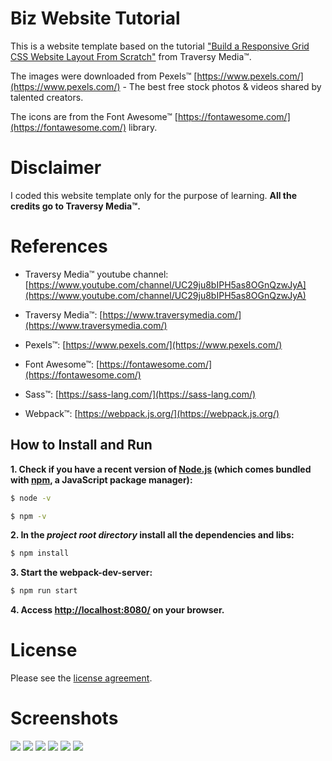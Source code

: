 # Biz Website Tutorial

This is a website template based on the tutorial ["Build a Responsive Grid CSS Website Layout From Scratch"](https://www.youtube.com/watch?v=moBhzSC455o) from Traversy Media&trade;.

The images were downloaded from Pexels&trade; [https://www.pexels.com/](https://www.pexels.com/) - The best free stock photos & videos shared by talented creators.

The icons are from the Font Awesome&trade; [https://fontawesome.com/](https://fontawesome.com/) library.

# Disclaimer

I coded this website template only for the purpose of learning. **All the credits go to Traversy Media&trade;.**

# References

- Traversy Media&trade; youtube channel: [https://www.youtube.com/channel/UC29ju8bIPH5as8OGnQzwJyA](https://www.youtube.com/channel/UC29ju8bIPH5as8OGnQzwJyA)

- Traversy Media&trade;: [https://www.traversymedia.com/](https://www.traversymedia.com/)

- Pexels&trade;: [https://www.pexels.com/](https://www.pexels.com/) 

- Font Awesome&trade;: [https://fontawesome.com/](https://fontawesome.com/)

- Sass&trade;: [https://sass-lang.com/](https://sass-lang.com/)

- Webpack&trade;: [https://webpack.js.org/](https://webpack.js.org/)

## How to Install and Run

**1. Check if you have a recent version of [Node.js](https://nodejs.org/) (which comes bundled with [npm](https://www.npmjs.com/), a JavaScript package manager):**

```bash
$ node -v
```

```bash
$ npm -v
```

**2. In the _project root directory_ install all the dependencies and libs:**

```bash
$ npm install
```

**3. Start the webpack-dev-server:**

```bash
$ npm run start
```

**4. Access [http://localhost:8080/](http://localhost:8080/) on your browser.**

# License

Please see the [license
agreement](https://github.com/julianomacielferreira/biz-website-tutorial/blob/master/LICENSE).

# Screenshots

![](assets/screenshots/1.png)
![](assets/screenshots/2.png)
![](assets/screenshots/3.png)
![](assets/screenshots/4.png)
![](assets/screenshots/5.png)
![](assets/screenshots/6.png)
